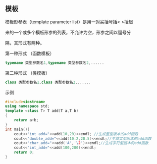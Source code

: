 ## 模板

模板形参表（template parameter list）是用一对尖括号括< >括起 

来的一个或多个模板形参的列表，不允许为空，形参之间以逗号分 

隔，其形式有两种。 

第一种形式 （函数模板）

``` c++
typename 类型参数名1,typename 类型参数名2,......
```

第二种形式 （类模板）

``` c++
class 类型参数名1,class 类型参数名2,......
```

示例

``` c++
#include<iostream>
using namespace std;
template <class T> T add(T a,T b)
{
    return a+b;
}
int main(){
    cout<<"int_add="<<add(10,20)<<endl; //生成整型版本的add函数
    cout<<"double_add="<<add(10.2,20.5)<<endl;//生成实型版本的add函数
    cout<<"char_add="<<add('A','\2')<<endl;//生成字符型版本的add函数
    cout<<"int_add="<<add(100,200)<<endl;
    return 0;
}
```



